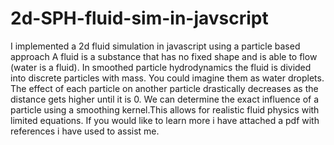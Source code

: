 # 2d-SPH-fluid-sim-in-javscript
I implemented a 2d fluid simulation in javascript using a particle based approach A fluid is a substance that has no fixed shape and is able to flow (water is a fluid). In smoothed particle hydrodynamics the fluid is divided into discrete particles with mass. You could imagine them as water droplets. The effect of each particle on another particle drastically decreases as the distance gets higher until it is 0. We can determine the exact influence of a particle using a smoothing kernel.This allows for realistic fluid physics with limited equations. If you would like to learn more i have attached a pdf with references i have used to assist me.
